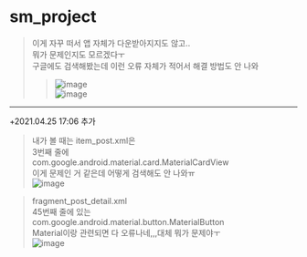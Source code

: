 # sm_project


>이게 자꾸 떠서 앱 자체가 다운받아지지도 않고..   
>뭐가 문제인지도 모르겠다ㅜ   
>구글에도 검색해봤는데 이런 오류 자체가 적어서 해결 방법도 안 나와   
>>![image](https://user-images.githubusercontent.com/57963888/115985037-f109a600-a5e4-11eb-904d-f073aff0775c.png)   
>>![image](https://user-images.githubusercontent.com/57963888/115985053-febf2b80-a5e4-11eb-90d2-5ce34cffde28.png)   

***   

+2021.04.25 17:06 추가   

>내가 볼 때는 item_post.xml은   
>3번째 줄에   
>com.google.android.material.card.MaterialCardView   
>이게 문제인 거 같은데 어떻게 검색해도 안 나와ㅠ   
>![image](https://user-images.githubusercontent.com/57963888/115985830-9eca8400-a5e8-11eb-8a25-f7639da0f41a.png)   


>fragment_post_detail.xml   
>45번째 줄에 있는   
>com.google.android.material.button.MaterialButton   
>Material이랑 관련되면 다 오류나네,,,대체 뭐가 문제야ㅜ   
>![image](https://user-images.githubusercontent.com/57963888/115985971-287a5180-a5e9-11eb-9ab2-f4fd97e2edc6.png)   

